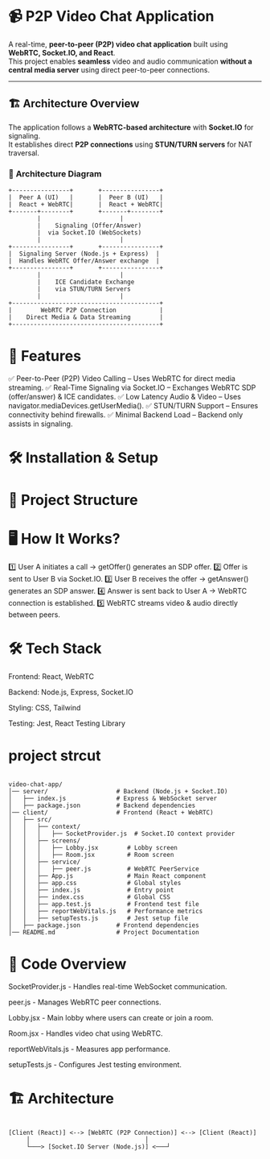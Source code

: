  # 📹 P2P Video Chat Application  

A real-time, **peer-to-peer (P2P) video chat application** built using **WebRTC, Socket.IO, and React**.  
This project enables **seamless** video and audio communication **without a central media server** using direct peer-to-peer connections.  

---

## 🏗️ **Architecture Overview**  

The application follows a **WebRTC-based architecture** with **Socket.IO** for signaling.  
It establishes direct **P2P connections** using **STUN/TURN servers** for NAT traversal.  

### 🔹 **Architecture Diagram**  

```plaintext
+----------------+       +----------------+
|  Peer A (UI)   |       |  Peer B (UI)   |
|  React + WebRTC|       |  React + WebRTC|
+-------+--------+       +-------+--------+
        |                      |
        |    Signaling (Offer/Answer)  
        |  via Socket.IO (WebSockets)   
        |                      |
+----------------+       +----------------+
|  Signaling Server (Node.js + Express)  |
|  Handles WebRTC Offer/Answer exchange  |
+----------------+       +----------------+
        |                      |
        |    ICE Candidate Exchange  
        |    via STUN/TURN Servers  
        |                      |
+-----------------------------------------+
|        WebRTC P2P Connection            |
|    Direct Media & Data Streaming        |
+-----------------------------------------+
```

# 🚀 Features

✅ Peer-to-Peer (P2P) Video Calling – Uses WebRTC for direct media streaming.
✅ Real-Time Signaling via Socket.IO – Exchanges WebRTC SDP (offer/answer) & ICE candidates.
✅ Low Latency Audio & Video – Uses navigator.mediaDevices.getUserMedia().
✅ STUN/TURN Support – Ensures connectivity behind firewalls.
✅ Minimal Backend Load – Backend only assists in signaling.

# 🛠️ Installation & Setup

# 📌 Project Structure




# 🖥️ How It Works?
1️⃣ User A initiates a call → getOffer() generates an SDP offer.
2️⃣ Offer is sent to User B via Socket.IO.
3️⃣ User B receives the offer → getAnswer() generates an SDP answer.
4️⃣ Answer is sent back to User A → WebRTC connection is established.
5️⃣ WebRTC streams video & audio directly between peers.


# 🛠️ Tech Stack

Frontend: React, WebRTC

Backend: Node.js, Express, Socket.IO

Styling: CSS, Tailwind

Testing: Jest, React Testing Library


# project strcut
```

video-chat-app/
│── server/                   # Backend (Node.js + Socket.IO)
│   ├── index.js              # Express & WebSocket server
│   ├── package.json          # Backend dependencies
│── client/                   # Frontend (React + WebRTC)
│   ├── src/
│   │   ├── context/
│   │   │   ├── SocketProvider.js  # Socket.IO context provider
│   │   ├── screens/
│   │   │   ├── Lobby.jsx        # Lobby screen
│   │   │   ├── Room.jsx         # Room screen
│   │   ├── service/
│   │   │   ├── peer.js          # WebRTC PeerService
│   │   ├── App.js               # Main React component
│   │   ├── app.css              # Global styles
│   │   ├── index.js             # Entry point
│   │   ├── index.css            # Global CSS
│   │   ├── app.test.js          # Frontend test file
│   │   ├── reportWebVitals.js   # Performance metrics
│   │   ├── setupTests.js        # Jest setup file
│   ├── package.json          # Frontend dependencies
│── README.md                 # Project Documentation
```
# 📜 Code Overview

SocketProvider.js - Handles real-time WebSocket communication.

peer.js - Manages WebRTC peer connections.

Lobby.jsx - Main lobby where users can create or join a room.

Room.jsx - Handles video chat using WebRTC.

reportWebVitals.js - Measures app performance.

setupTests.js - Configures Jest testing environment.

# 🏗️ Architecture
```

[Client (React)] <--> [WebRTC (P2P Connection)] <--> [Client (React)]
     │                                │
     └───> [Socket.IO Server (Node.js)] <───┘
```
